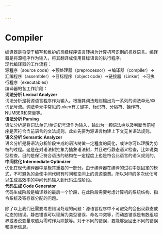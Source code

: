 ```yaml
---


---
```


<h1 id="compiler">Compiler</h1>
<p>编译器是将便于编写和维护的高级程序语言转换为计算机可识别的机器语言。编译器是将源程序作为输入，将其翻译成使用目标语言的执行程序。<br>
现代编译器的工作流程：<br>
源程序（source code）→预处理器（preprocessor）→编译器（compiler）→汇编程序（assembler）→目标程序（object code）→链接器（Linker）→可执行程序（executables）<br>
编译器的各工作阶段：<br>
<strong>词法分析 Lexical Analyzer</strong><br>
词法分析是将源语言程序作为输入，根据其词法规则输出为一系列的词法单元/单词记号流。词法单元中常见的token有关键字、标识符、分隔符、操作符、NUMBER和常量等。<br>
<strong>语法分析 Parsing</strong><br>
语法分析是将词法单元/单词记号流作为输入，输出为一颗语法树以及判断当前程序是否符合当前语言的文法规则。此处先要为源语言构建上下文无关语法规则。<br>
<strong>语义分析 Semantic Analyzer</strong><br>
语义分析是将语法分析阶段生成的语法树做一定程度的简化，或许你可以理解为剪枝的过程。这是在对语法树抽象为抽象语法树，并且进行静态语义检查，比如说类型检查。目的是保证符合语法的结构在一定程度上也是符合此语言的语义规则的。<br>
<strong>中间优化 Intermediate Optimizer</strong><br>
优化在现代编译器中是极其重要的一部分。由于编译器在编译的过程中是固定的模式，不可避免的会使中间代码有时间和空间上的资源浪费。所以对IR的多次优化可以生成高效率的中间代码输入到代码生成阶段。<br>
<strong>代码生成 Code Generator</strong><br>
代码生成阶段是编译器的最后一个阶段，在此阶段需要考虑计算机的系统结构、指令系统及寄存器分配的问题。</p>
<p>除了以上我们还需要考虑错误处理的问题：源语言程序中不可避免的会出现静态或动态的错误。静态错误可以理解为类型错误、命名冲突等，而动态错误是有数组越界或者说变量取值为零时作为除数等。对于不同的错误，要能够返回出不同的错误和提示信息。</p>

